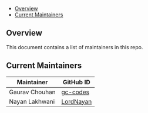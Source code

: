 - [Overview](#overview)
- [Current Maintainers](#current-maintainers)

## Overview

This document contains a list of maintainers in this repo.

## Current Maintainers

| Maintainer         | GitHub ID                                                 
| ------------------ | --------------------------------------------------------- 
| Gaurav Chouhan   | [gc-codes](https://github.com/gc-codes)                   
| Nayan Lakhwani | [LordNayan](https://github.com/LordNayan)            
